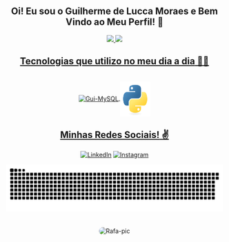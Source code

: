<div align="center"> 

  ## __Oi! Eu sou o Guilherme de Lucca Moraes e Bem Vindo ao Meu Perfil!__ 🖖

  <div align="center">
  <a href="https://github.com/Ziero25">
  <img height="170em"  src="https://github-readme-stats.vercel.app/api?username=Ziero25&show_icons=true&theme=github_dark&include_all_commits=true&count_private=true"/>
  <img height="170em"  src="https://github-readme-stats.vercel.app/api/top-langs/?username=Ziero25&layout=compact&langs_count=7&theme=github_dark"/>
  </div>
   
## __Tecnologias que utilizo no meu dia a dia__ 🦾👀

<div style="display: inline_block"><br>
  <img align="center" alt="Gui-MySQL" height="80" width="70" src="https://cdn.jsdelivr.net/gh/devicons/devicon/icons/mysql/mysql-original.svg">
  <img align="center" alt="Gui-Python" height="80" width="70" src="https://raw.githubusercontent.com/devicons/devicon/master/icons/python/python-original.svg">
  </div>
    
##
  
## __Minhas Redes Sociais!__ ✌️
[![LinkedIn](https://img.shields.io/badge/LinkedIn-0077B5?style=for-the-badge&logo=linkedin&logoColor=white)](https://www.linkedin.com/in/guilherme-de-lucca-moraes-42491120a/)
[![Instagram](https://img.shields.io/badge/Instagram-E4405F?style=for-the-badge&logo=instagram&logoColor=white)](https://www.instagram.com/yoil.gui/)
  
![Snake animation](https://github.com/Ziero25/Ziero25/blob/output/github-contribution-grid-snake.svg)
   </div>
  
  <div align="center">
  <div style="display: inline_block"><br>
      <img align="center" alt="Rafa-pic" style="border-radius:50px;" src="https://media.discordapp.net/attachments/826969500083028052/977802412259704892/a0e2ae59431429125d3d93ae88fb5990.gif?width=432&height=243">
 </div>
